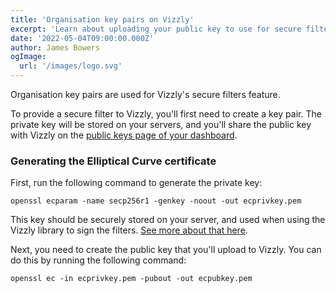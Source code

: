 ```yaml
---
title: 'Organisation key pairs on Vizzly'
excerpt: 'Learn about uploading your public key to use for secure filters'
date: '2022-05-04T09:00:00.000Z'
author: James Bowers
ogImage:
  url: '/images/logo.svg'
---
```


Organisation key pairs are used for Vizzly's secure filters feature.

To provide a secure filter to Vizzly, you'll first need to create a key pair. The private key will be stored on your servers, and you'll share the public key with Vizzly on the [public keys page of your dashboard](/organisation/key-pairs).

### Generating the Elliptical Curve certificate

First, run the following command to generate the private key:

`openssl ecparam -name secp256r1 -genkey -noout -out ecprivkey.pem`

This key should be securely stored on your server, and used when using the Vizzly library to sign the filters. [See more about that here](/doc/what-are-secure-filters).

Next, you need to create the public key that you'll upload to Vizzly. You can do this by running the following command:

`openssl ec -in ecprivkey.pem -pubout -out ecpubkey.pem`